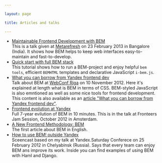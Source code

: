```yaml
---

layout: page

title: Articles and talks

---
```


 * [Maintainable Frontend Development with
BEM](http://hasgeek.tv/metarefresh/2013/496-maintainable-frontend-development-with-bem)<br/>
This is a talk given at [Metarefresh](http://metarefresh.in/2013/) on 23
February 2013 in
Bangalore (India). It shows how BEM helps to keep web interfaces
easy-to-maintain and fast-to-develop.
 * [Quick start with full BEM
stack](http://bem.info/articles/start-with-project-stub/)<br/>
This tutorial shows how to run a BEM-project and enjoy helpful `bem tools`,
efficient `BEMHTML` templates and declarative JavaScript `i-bem.js`.
 * [What you can borrow from Yandex frontend
dev](https://vimeo.com/53219242)<br/>
Talk about BEM at [WebConf Riga](http://webconf.lv/) on 10 November 2012.
Here it's explained at length what is BEM in terms of CSS. BEM-styled JavaScript
is also emntioned as well as some nice tools for frontend development.<br/>
This content is also available as an [article "What you can borrow from Yandex frontend
dev"](http://bem.info/articles/yandex-frontend-dev/).
 * [Frontend evolution at Yandex](https://vimeo.com/51897014)<br/>
Full 7-year evilution of BEM in 10 minutes. This is in the talk at Fronteers Jam
Session, October 2012 in Amsterdam.
 * [A New Frontend Methodology:
BEM](http://coding.smashingmagazine.com/2012/04/16/a-new-front-end-methodology-bem/)<br/>
The first article about BEM in English.
 * [How to use BEM! outside Yandex](https://vimeo.com/38346573)<br/>
Sceencast based on my talk at Yandex.Saturday Conferece on 25 February 2012 in
Chelyabinsk (Russia). Says that every team can enjoy BEM ans improve its work.
Inside you can find examples of using BEM with Haml and Django.
